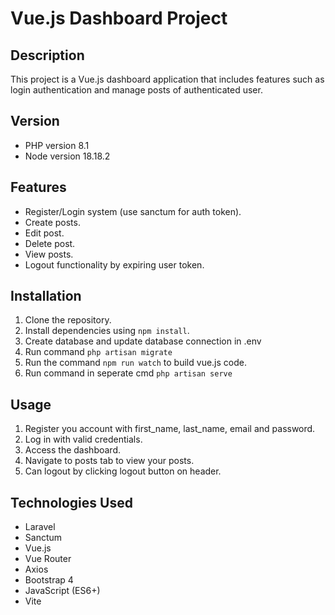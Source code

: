 # Vue.js Dashboard Project

## Description

This project is a Vue.js dashboard application that includes features such as login authentication and manage posts of authenticated user.

## Version

-   PHP version 8.1
-   Node version 18.18.2

## Features

-   Register/Login system (use sanctum for auth token).
-   Create posts.
-   Edit post.
-   Delete post.
-   View posts.
-   Logout functionality by expiring user token.

## Installation

1. Clone the repository.
2. Install dependencies using `npm install`.
3. Create database and update database connection in .env
4. Run command `php artisan migrate`
5. Run the command `npm run watch` to build vue.js code.
6. Run command in seperate cmd `php artisan serve`

## Usage

1. Register you account with first_name, last_name, email and password.
2. Log in with valid credentials.
3. Access the dashboard.
4. Navigate to posts tab to view your posts.
5. Can logout by clicking logout button on header.

## Technologies Used

-   Laravel
-   Sanctum
-   Vue.js
-   Vue Router
-   Axios
-   Bootstrap 4
-   JavaScript (ES6+)
-   Vite
